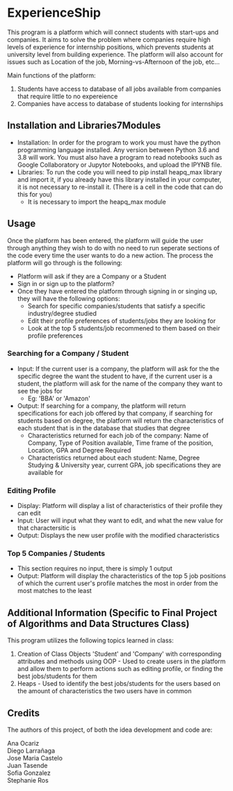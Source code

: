 # ExperienceShip
This program is a platform which will connect students with start-ups and companies. It aims to solve the problem where companies require high levels of experience for internship positions, which prevents students at university level from building experience. The platform will also account for issues such as Location of the job, Morning-vs-Afternoon of the job, etc...

Main functions of the platform:
  1. Students have access to database of all jobs available from companies that require little to no expereience
  2. Companies have access to database of students looking for internships

## Installation and Libraries7Modules
* Installation: In order for the program to work you must have the python programming language installed. Any version between Python 3.6 and 3.8 will work. You must also have a program to read notebooks such as Google Collaboratory or Jupytor Notebooks, and upload the IPYNB file.
* Libraries: To run the code you will need to pip install heapq_max library and import it, if you already have this library installed in your computer, it is not necessary to re-install it. (There is a cell in the code that can do this for you)
  * It is necessary to import the heapq_max module

## Usage
Once the platform has been entered, the platform will guide the user through anything they wish to do with no need to run seperate sections of the code every time the user wants to do a new action. The process the platform will go through is the following:
* Platform will ask if they are a Company or a Student
* Sign in or sign up to the platform?
* Once they have entered the platform through signing in or singing up, they will have the following options:
  * Search for specific companies/students that satisfy a specific industry/degree studied
  * Edit their profile preferences of students/jobs they are looking for
  * Look at the top 5 students/job recommened to them based on their profile preferences
### Searching for a Company / Student
  * Input: If the current user is a company, the platform will ask for the the specific degree the want the student to have, if the current user is a student, the platform will ask for the name of the company they want to see the jobs for
    * Eg: 'BBA' or 'Amazon'
  * Output: If searching for a company, the platform will return specifications for each job offered by that company, if searching for students based on degree, the platform will return the characteristics of each student that is in the database that studies that degree
    * Characteristics returned for each job of the company: Name of Company, Type of Position available, Time frame of the position, Location, GPA and Degree Required
    * Characteristics returned about each student: Name, Degree Studying & University year, current GPA, job specifications they are available for
### Editing Profile
  * Display: Platform will display a list of characteristics of their profile they can edit
  * Input: User will input what they want to edit, and what the new value for that charactersitic is
  * Output: Displays the new user profile with the modified characteristics
### Top 5 Companies / Students
  * This section requires no input, there is simply 1 output
  * Output: Platform will display the characteristics of the top 5 job positions of which the current user's profile matches the most in order from the most matches to the least

## Additional Information (Specific to Final Project of Algorithms and Data Structures Class)
This program utilizes the following topics learned in class:
  1. Creation of Class Objects 'Student' and 'Company' with corresponding attributes and methods using OOP - Used to create users in the platform and allow them to perform actions such as editing profile, or finding the best jobs/students for them
  2. Heaps - Used to identify the best jobs/students for the users based on the amount of characteristics the two users have in common

## Credits
The authors of this project, of both the idea development and code are:

Ana Ocariz   
Diego Larrañaga  
Jose Maria Castelo   
Juan Tasende     
Sofia Gonzalez   
Stephanie Ros   
